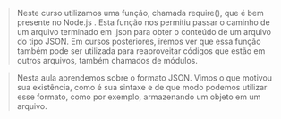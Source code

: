 > Neste curso utilizamos uma função, chamada require(), que é bem presente no Node.js . Esta função nos permitiu passar o caminho de um arquivo terminado em .json para obter o conteúdo de um arquivo do tipo JSON. Em cursos posteriores, iremos ver que essa função também pode ser utilizada para reaproveitar códigos que estão em outros arquivos, também chamados de módulos.

> Nesta aula aprendemos sobre o formato JSON. Vimos o que motivou sua existência, como é sua sintaxe e de que modo podemos utilizar esse formato, como por exemplo, armazenando um objeto em um arquivo.